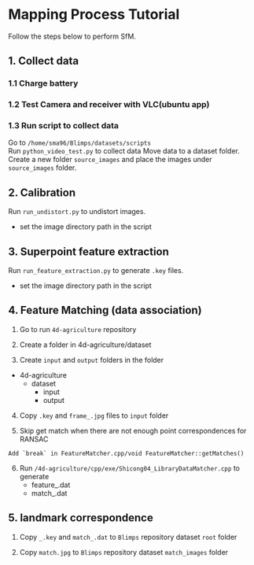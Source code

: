 # Mapping Process Tutorial

Follow the steps below to perform SfM.

## 1. Collect data

### 1.1 Charge battery

### 1.2 Test Camera and receiver with VLC(ubuntu app)

### 1.3 Run script to collect data

Go to `/home/sma96/Blimps/datasets/scripts`    
Run `python_video_test.py` to collect data
Move data to a dataset folder. Create a new folder `source_images` and place the images under `source_images` folder.

## 2. Calibration

Run `run_undistort.py` to undistort images.

- set the image directory path in the script

## 3. Superpoint feature extraction

Run `run_feature_extraction.py` to generate `.key` files.

- set the image directory path in the script

## 4. Feature Matching (data association)

1. Go to run `4d-agriculture` repository

2. Create a folder in 4d-agriculture/dataset

3. Create `input` and `output` folders in the folder

- 4d-agriculture
    - dataset
        - input
        - output

4. Copy `.key` and `frame_.jpg` files to `input` folder

5. Skip get match when there are not enough point correspondences for RANSAC

~~~
Add `break` in FeatureMatcher.cpp/void FeatureMatcher::getMatches()
~~~

6. Run `/4d-agriculture/cpp/exe/Shicong04_LibraryDataMatcher.cpp` to generate 
    - feature_.dat
    - match_.dat

## 5. landmark correspondence

1. Copy `_.key` and `match_.dat` to `Blimps` repository dataset `root` folder

2. Copy `match.jpg` to `Blimps` repository dataset `match_images` folder
